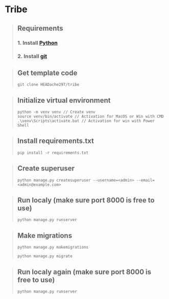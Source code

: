 # **Tribe**
> ## Requirements
> ### 1. Install [Python](https://www.python.org/downloads/)
> ### 2. Install [git](https://git-scm.com/downloads)

> ## Get template code
> ```
> git clone HEADache297/tribe
> ```

> ## Initialize virtual environment
> ```
> python -m venv venv // Create venv
> source venv/bin/activate // Activation for MacOS or Win with CMD
> .\venv\Scripts\activate.bat // Activation for win with Power Shell
> ```

> ## Install requirements.txt
> ```
> pip install -r requirements.txt
> ```

> ## Create superuser
> ```
> python manage.py createsuperuser --username=<admin> --email=<admin@example.com>
> ```

> ## Run localy (make sure port 8000 is free to use)
> ```
> python manage.py runserver
> ```

> ## Make migrations
> ```
> python manage.py makemigrations
> ```
> ```
> python manage.py migrate
> ```

> ## Run localy again (make sure port 8000 is free to use)
> ```
> python manage.py runserver
> ```